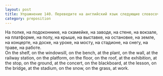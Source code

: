 ```yaml
---
layout: post
title: Упражнение 140. Переведите на английский язык следующие словосочетания, употребляя предлоги on или at.
category: preposition
---
```

<section class="question">
На полке, на подоконнике, на скамейке, на заводе, на стене, на вокзале, на платформе, на полу, на крыше, на выставке, на остановке, на земле, на концерте, на доске, на уроке, на мосту, на стадионе, на снегу, на траве, на работе.
</section>

<section class="answer">
On the shelf, on the windowsill, on the bench, at the plant, on the wall, at the railway station, on the platform, on the floor, on the roof, at the exhibition, at the stop, on the ground, at the concert, on the blackboard, at the lesson, on the bridge, at the stadium, on the snow, on the grass, at work.
</section>